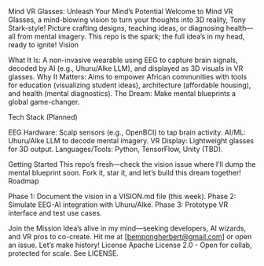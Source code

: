 Mind VR Glasses: Unleash Your Mind’s Potential
Welcome to Mind VR Glasses, a mind-blowing vision to turn your thoughts into 3D reality, Tony Stark-style! Picture crafting designs, teaching ideas, or diagnosing health—all from mental imagery. This repo is the spark; the full idea’s in my head, ready to ignite!
Vision

What It Is: A non-invasive wearable using EEG to capture brain signals, decoded by AI (e.g., Uhuru/Alke LLM), and displayed as 3D visuals in VR glasses.
Why It Matters: Aims to empower African communities with tools for education (visualizing student ideas), architecture (affordable housing), and health (mental diagnostics).
The Dream: Make mental blueprints a global game-changer.

Tech Stack (Planned)

EEG Hardware: Scalp sensors (e.g., OpenBCI) to tap brain activity.
AI/ML: Uhuru/Alke LLM to decode mental imagery.
VR Display: Lightweight glasses for 3D output.
Languages/Tools: Python, TensorFlow, Unity (TBD).

Getting Started
This repo’s fresh—check the vision issue where I’ll dump the mental blueprint soon. Fork it, star it, and let’s build this dream together!
Roadmap

Phase 1: Document the vision in a VISION.md file (this week).
Phase 2: Simulate EEG-AI integration with Uhuru/Alke.
Phase 3: Prototype VR interface and test use cases.

Join the Mission
Idea’s alive in my mind—seeking developers, AI wizards, and VR pros to co-create. Hit me at [bempongherbert@gmail.com] or open an issue. Let’s make history!
License
Apache License 2.0 - Open for collab, protected for scale. See LICENSE.
